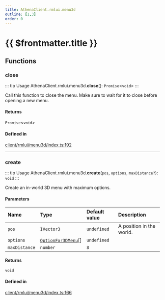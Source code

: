 ```yaml
---
title: AthenaClient.rmlui.menu3d
outline: [1,3]
order: 0
---
```


# {{ $frontmatter.title }}


## Functions

### close

::: tip Usage
AthenaClient.rmlui.menu3d.**close**(): `Promise`<`void`\>
:::

Call this function to close the menu.
Make sure to wait for it to close before opening a new menu.

#### Returns

`Promise`<`void`\>

#### Defined in

[client/rmlui/menu3d/index.ts:192](https://github.com/Stuyk/altv-athena/blob/94f5f1a/src/core/client/rmlui/menu3d/index.ts#L192)

___

### create

::: tip Usage
AthenaClient.rmlui.menu3d.**create**(`pos`, `options`, `maxDistance?`): `void`
:::

Create an in-world 3D menu with maximum options.

#### Parameters

| Name | Type | Default value | Description |
| :------ | :------ | :------ | :------ |
| `pos` | `IVector3` | `undefined` | A position in the world. |
| `options` | [`OptionFor3DMenu`](../interfaces/client_rmlui_menu3d_menu3DInterfaces_OptionFor3DMenu.md)[] | `undefined` |  |
| `maxDistance` | `number` | `8` |  |

#### Returns

`void`

#### Defined in

[client/rmlui/menu3d/index.ts:166](https://github.com/Stuyk/altv-athena/blob/94f5f1a/src/core/client/rmlui/menu3d/index.ts#L166)
